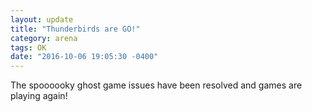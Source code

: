 ```yaml
---
layout: update
title: "Thunderbirds are GO!"
category: arena
tags: OK
date: "2016-10-06 19:05:30 -0400"
---
```


The spoooooky ghost game issues have been resolved and games are playing again!
